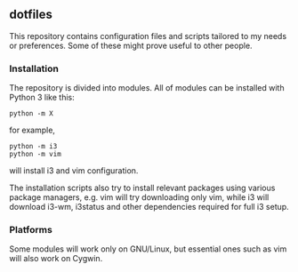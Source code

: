 dotfiles
--------

This repository contains configuration files and scripts tailored to my needs
or preferences. Some of these might prove useful to other people.

### Installation

The repository is divided into modules. All of modules can be installed with
Python 3 like this:

    python -m X

for example,

    python -m i3
    python -m vim

will install i3 and vim configuration.

The installation scripts also try to install relevant packages using various
package managers, e.g. vim will try downloading only vim, while i3 will download
i3-wm, i3status and other dependencies required for full i3 setup.

### Platforms

Some modules will work only on GNU/Linux, but essential ones such as vim will
also work on Cygwin.